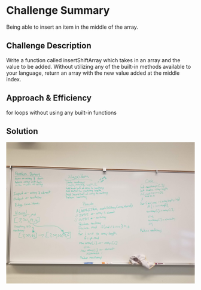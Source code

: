 # Challenge Summary
Being able to insert an item in the middle of the array.

## Challenge Description
Write a function called insertShiftArray which takes in an array and the value to be added. Without utilizing any of the built-in methods available to your language, return an array with the new value added at the middle index.

## Approach & Efficiency
for loops without using any built-in functions

## Solution
![Whiteboard](./assets/array-shift.jpg)
